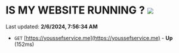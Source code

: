 # IS MY WEBSITE RUNNING ? [![](https://img.shields.io/static/v1?label=Sponsor&message=%E2%9D%A4&logo=GitHub&color=%23fe8e86)](https://github.com/sponsors/<username>)

Last updated: **2/6/2024, 7:56:34 AM**

- `GET` [https://youssefservice.me](https://youssefservice.me) - **Up** (152ms)
